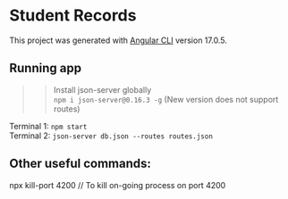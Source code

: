 # Student Records

This project was generated with [Angular CLI](https://github.com/angular/angular-cli) version 17.0.5.

## Running app

>> Install json-server globally\
>> `npm i json-server@0.16.3 -g` (New version does not support routes)

Terminal 1: `npm start`\
Terminal 2: `json-server db.json --routes routes.json` 

## Other useful commands:
npx kill-port 4200 // To kill on-going process on port 4200
